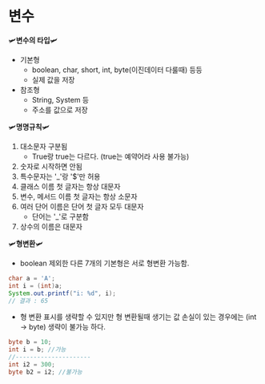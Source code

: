 # 변수

🛩**변수의 타입**🛩

- 기본형
  - boolean, char, short, int, byte(이진데이터 다룰때) 등등
  - 실제 값을 저장
- 참조형
  - String, System 등
  - 주소를 값으로 저장

🛩**명명규칙**🛩

1. 대소문자 구분됨
   - True랑 true는 다르다. (true는 예약어라 사용 불가능)
2. 숫자로 시작하면 안됨
3. 특수문자는 '\_'랑 '$'만 허용
4. 클래스 이름 첫 글자는 항상 대문자
5. 변수, 메서드 이름 첫 글자는 항상 소문자
6. 여러 단어 이름은 단어 첫 글자 모두 대문자
   - 단어는 '\_'로 구분함
7. 상수의 이름은 대문자

🛩**형변환**🛩

- boolean 제외한 다른 7개의 기본형은 서로 형변환 가능함.

```java
char a = 'A';
int i = (int)a;
System.out.printf("i: %d", i);
// 결과 : 65
```

- 형 변환 표시를 생략할 수 있지만 형 변환될때 생기는 값 손실이 있는 경우에는 (int -> byte) 생략이 불가능 하다.

```java
byte b = 10;
int i = b; //가능
//---------------------
int i2 = 300;
byte b2 = i2; //불가능
```
